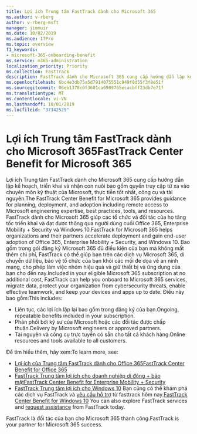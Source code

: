 ```yaml
---
title: Lợi ích Trung tâm FastTrack dành cho Microsoft 365
ms.author: v-rberg
author: v-rberg-msft
manager: jimmuir
ms.date: 10/02/2019
ms.audience: ITPro
ms.topic: overview
f1_keywords:
- microsoft-365-onboarding-benefit
ms.service: m365-administration
localization_priority: Priority
ms.collection: FastTrack
description: FastTrack dành cho Microsoft 365 cung cấp hướng dẫn lập kế hoạch, triển khai và nhận con nuôi bao gồm cả truy cập từ xa vào chuyên môn kỹ thuật của Microsoft, thực tiễn tốt nhất, công cụ và tài nguyên. FastTrack dành cho Microsoft 365 giúp các tổ chức và đối tác của họ đẩy nhanh triển khai và nhận được thông qua người dùng cuối Office 365, Windows 10 và Enterprise Mobility + Security.
ms.openlocfilehash: 6bc4e3db75a5d7914075551c949f8d55f3f8e51f
ms.sourcegitcommit: 06eb1378c0f3601ca6909765ecacbff23db7e71f
ms.translationtype: MT
ms.contentlocale: vi-VN
ms.lasthandoff: 10/01/2019
ms.locfileid: "37342529"
---
```

# <a name="fasttrack-center-benefit-for-microsoft-365"></a><span data-ttu-id="7033d-104">Lợi ích Trung tâm FastTrack dành cho Microsoft 365</span><span class="sxs-lookup"><span data-stu-id="7033d-104">FastTrack Center Benefit for Microsoft 365</span></span>

<span data-ttu-id="7033d-105">Lợi ích Trung tâm FastTrack dành cho Microsoft 365 cung cấp hướng dẫn lập kế hoạch, triển khai và nhận con nuôi bao gồm quyền truy cập từ xa vào chuyên môn kỹ thuật của Microsoft, thực tiễn tốt nhất, công cụ và tài nguyên.</span><span class="sxs-lookup"><span data-stu-id="7033d-105">The FastTrack Center Benefit for Microsoft 365 provides guidance for planning, deployment, and adoption including remote access to Microsoft engineering expertise, best practices, tools, and resources.</span></span> <span data-ttu-id="7033d-106">FastTrack dành cho Microsoft 365 giúp các tổ chức và đối tác của họ tăng tốc triển khai và đạt được thông qua người dùng cuối Office 365, Enterprise Mobility + Security và Windows 10.</span><span class="sxs-lookup"><span data-stu-id="7033d-106">FastTrack for Microsoft 365 helps organizations and their partners accelerate deployment and gain end-user adoption of Office 365, Enterprise Mobility + Security, and Windows 10.</span></span> <span data-ttu-id="7033d-107">Bao gồm trong gói đăng ký Microsoft 365 đủ điều kiện của bạn mà không mất thêm chi phí, FastTrack có thể giúp bạn trên các dịch vụ Microsoft 365, di chuyển dữ liệu, bảo vệ tổ chức của bạn khỏi các mối đe dọa về an ninh mạng, cho phép làm việc nhóm hiệu quả và giữ thiết bị và ứng dụng của bạn cho đến nay.</span><span class="sxs-lookup"><span data-stu-id="7033d-107">Included in your eligible Microsoft 365 subscription at no additional cost, FastTrack can help you onboard to Microsoft 365 services, migrate data, protect your organization from cybersecurity threats, enable effective teamwork, and keep your devices and apps up to date.</span></span> <span data-ttu-id="7033d-108">Điều này bao gồm:</span><span class="sxs-lookup"><span data-stu-id="7033d-108">This includes:</span></span>

- <span data-ttu-id="7033d-109">Liên tục, các lợi ích lặp lại bao gồm trong đăng ký của bạn.</span><span class="sxs-lookup"><span data-stu-id="7033d-109">Ongoing, repeatable benefits included in your subscription.</span></span>
- <span data-ttu-id="7033d-110">Phân phối bởi kỹ sư của Microsoft hoặc các đối tác được chấp thuận.</span><span class="sxs-lookup"><span data-stu-id="7033d-110">Delivery by Microsoft engineers or approved partners.</span></span>
- <span data-ttu-id="7033d-111">Tài nguyên và công cụ trực tuyến có sẵn cho tất cả khách hàng.</span><span class="sxs-lookup"><span data-stu-id="7033d-111">Online resources and tools available to all customers.</span></span>
  
<span data-ttu-id="7033d-112">Để tìm hiểu thêm, hãy xem:</span><span class="sxs-lookup"><span data-stu-id="7033d-112">To learn more, see:</span></span>

- [<span data-ttu-id="7033d-113">Lợi ích của Trung tâm FastTrack dành cho Office 365</span><span class="sxs-lookup"><span data-stu-id="7033d-113">FastTrack Center Benefit for Office 365</span></span>](O365-fasttrack-benefit-for-office-365.md) 
- [<span data-ttu-id="7033d-114">FastTrack Trung tâm lợi ích cho doanh nghiệp di động + bảo mật</span><span class="sxs-lookup"><span data-stu-id="7033d-114">FastTrack Center Benefit for Enterprise Mobility + Security</span></span>](EMS-fasttrack-benefit-for-EMS.md)
- <span data-ttu-id="7033d-115">[FastTrack Trung tâm lợi ích cho Windows 10](Win-10-fasttrack-benefit-for-Windows-10.md) Bạn cũng có thể khám phá các dịch vụ FastTrack và [yêu cầu hỗ trợ](https://go.microsoft.com/fwlink/p/?LinkId=2003903) từ fasttrack hôm nay.</span><span class="sxs-lookup"><span data-stu-id="7033d-115">[FastTrack Center Benefit for Windows 10](Win-10-fasttrack-benefit-for-Windows-10.md) You can also explore FastTrack services and [request assistance](https://go.microsoft.com/fwlink/p/?LinkId=2003903) from FastTrack today.</span></span>

<span data-ttu-id="7033d-116">FastTrack là đối tác của bạn cho Microsoft 365 thành công.</span><span class="sxs-lookup"><span data-stu-id="7033d-116">FastTrack is your partner for Microsoft 365 success.</span></span>
  
  

 